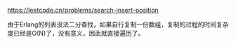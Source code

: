https://leetcode.cn/problems/search-insert-position

由于Erlang的列表没法二分查找，如果自行复制一份数组，复制的过程的时间复杂度已经是O(N)了，没有意义，因此就直接遍历了。
